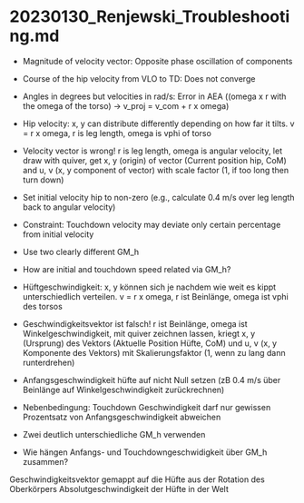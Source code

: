 # 20230130_Renjewski_Troubleshooting.md

- Magnitude of velocity vector: Opposite phase oscillation of components
- Course of the hip velocity from VLO to TD: Does not converge
- Angles in degrees but velocities in rad/s: Error in AEA ((omega x r with the omega of the torso) -> v_proj = v_com + r x omega)

- Hip velocity: x, y can distribute differently depending on how far it tilts. v = r x omega, r is leg length, omega is vphi of torso
- Velocity vector is wrong! r is leg length, omega is angular velocity, let draw with quiver, get x, y (origin) of vector (Current position hip, CoM) and u, v (x, y component of vector) with scale factor (1, if too long then turn down)
- Set initial velocity hip to non-zero (e.g., calculate 0.4 m/s over leg length back to angular velocity)
- Constraint: Touchdown velocity may deviate only certain percentage from initial velocity
- Use two clearly different GM_h
- How are initial and touchdown speed related via GM_h?

- Hüftgeschwindigkeit: x, y können sich je nachdem wie weit es kippt unterschiedlich verteilen. v = r x omega, r ist Beinlänge, omega ist vphi des torsos
- Geschwindigkeitsvektor ist falsch! r ist Beinlänge, omega ist Winkelgeschwindigkeit, mit quiver zeichnen lassen, kriegt x, y (Ursprung) des Vektors (Aktuelle Position Hüfte, CoM) und u, v (x, y Komponente des Vektors) mit Skalierungsfaktor (1, wenn zu lang dann runterdrehen)
- Anfangsgeschwindigkeit hüfte auf nicht Null setzen (zB 0.4 m/s über Beinlänge auf Winkelgeschwindigkeit zurückrechnen)
- Nebenbedingung: Touchdown Geschwindigkeit darf nur gewissen Prozentsatz von Anfangsgeschwindigkeit abweichen
- Zwei deutlich unterschiedliche GM_h verwenden
- Wie hängen Anfangs- und Touchdowngeschwidigkeit über GM_h zusammen?



Geschwindigkeitsvektor gemappt auf die Hüfte aus der Rotation des Oberkörpers
Absolutgeschwindigkeit der Hüfte in der Welt
